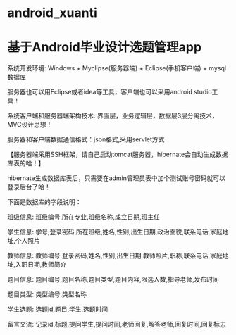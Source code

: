 # android_xuanti
# 基于Android毕业设计选题管理app

系统开发环境: Windows + Myclipse(服务器端) + Eclipse(手机客户端) + mysql数据库

服务器也可以用Eclipse或者idea等工具，客户端也可以采用android studio工具！

系统客户端和服务器端架构技术: 界面层，业务逻辑层，数据层3层分离技术，MVC设计思想！

服务器和客户端数据通信格式：json格式,采用servlet方式

【服务器端采用SSH框架，请自己启动tomcat服务器，hibernate会自动生成数据库表的哈！】

hibernate生成数据库表后，只需要在admin管理员表中加个测试账号密码就可以登录后台了哈！

下面是数据库的字段说明：

班级信息: 班级编号,所在专业,班级名称,成立日期,班主任

学生信息: 学号,登录密码,所在班级,姓名,性别,出生日期,政治面貌,联系电话,家庭地址,个人照片

教师信息: 教师编号,登录密码,姓名,性别,出生日期,教师照片,职称,联系电话,家庭地址,入职日期,教师简介

题目信息: 题目编号,题目名称,题目类型,题目内容,限选人数,指导老师,发布时间

题目类型: 类型编号,类型名称

学生选题: 选题id,题目,学生,选题时间

留言交流: 记录id,标题,提问学生,提问时间,老师回复,解答老师,回复时间,回复标志
